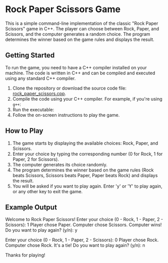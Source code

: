 # Rock Paper Scissors Game

This is a simple command-line implementation of the classic "Rock Paper Scissors" game in C++. The player can choose between Rock, Paper, and Scissors, and the computer generates a random choice. The program determines the winner based on the game rules and displays the result.

## Getting Started

To run the game, you need to have a C++ compiler installed on your machine. The code is written in C++ and can be compiled and executed using any standard C++ compiler.

1. Clone the repository or download the source code file: [rock_paper_scissors.cpp](rock_paper_scissors.cpp).
2. Compile the code using your C++ compiler. For example, if you're using `g++`:
3. Run the executable:
4. Follow the on-screen instructions to play the game.

## How to Play

1. The game starts by displaying the available choices: Rock, Paper, and Scissors.
2. Enter your choice by typing the corresponding number (0 for Rock, 1 for Paper, 2 for Scissors).
3. The computer generates its choice randomly.
4. The program determines the winner based on the game rules (Rock beats Scissors, Scissors beats Paper, Paper beats Rock) and displays the result.
5. You will be asked if you want to play again. Enter 'y' or 'Y' to play again, or any other key to exit the game.

## Example Output

Welcome to Rock Paper Scissors!
Enter your choice (0 - Rock, 1 - Paper, 2 - Scissors): 1
Player chose Paper. Computer chose Scissors.
Computer wins!
Do you want to play again? (y/n): y

Enter your choice (0 - Rock, 1 - Paper, 2 - Scissors): 0
Player chose Rock. Computer chose Rock.
It's a tie!
Do you want to play again? (y/n): n

Thanks for playing!

